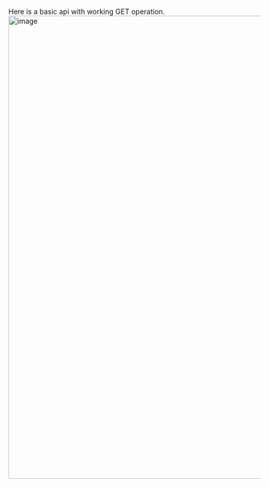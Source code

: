 Here is a basic api with working GET operation.
<img width="925" alt="image" src="https://github.com/yashgulati991/NodeJS/assets/83648916/a6e72f55-7aae-44be-b570-4dd8516865fc">

